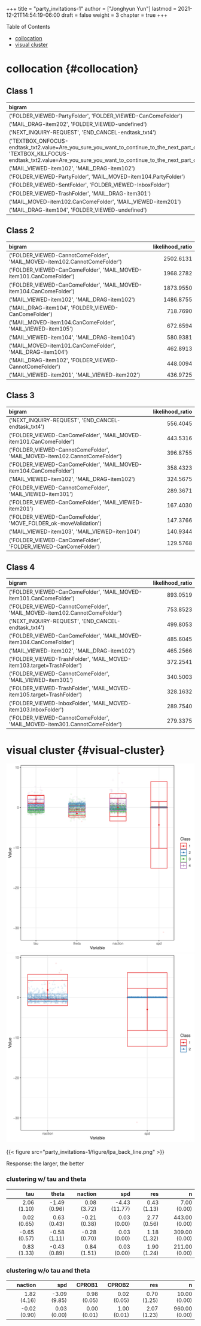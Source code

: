 +++
title = "party_invitations-1"
author = ["Jonghyun Yun"]
lastmod = 2021-12-21T14:54:19-06:00
draft = false
weight = 3
chapter = true
+++

<div class="ox-hugo-toc toc">
<div></div>

<div class="heading">Table of Contents</div>

- [collocation](#collocation)
- [visual cluster](#visual-cluster)

</div>
<!--endtoc-->


# collocation {#collocation}

## Class  1


|bigram                                                                                                                                                                                                           | likelihood_ratio|
|:----------------------------------------------------------------------------------------------------------------------------------------------------------------------------------------------------------------|----------------:|
|('FOLDER_VIEWED-PartyFolder', 'FOLDER_VIEWED-CanComeFolder')                                                                                                                                                     |        17.688138|
|('MAIL_DRAG-item202', 'FOLDER_VIEWED-undefined')                                                                                                                                                                 |        17.282805|
|('NEXT_INQUIRY-REQUEST', 'END_CANCEL-endtask_txt4')                                                                                                                                                              |        13.154464|
|('TEXTBOX_ONFOCUS-endtask_txt2.value=Are_you_sure_you_want_to_continue_to_the_next_part_of_this_task?', 'TEXTBOX_KILLFOCUS-endtask_txt2.value=Are_you_sure_you_want_to_continue_to_the_next_part_of_this_task?') |        12.467555|
|('MAIL_VIEWED-item102', 'MAIL_DRAG-item102')                                                                                                                                                                     |        11.986592|
|('FOLDER_VIEWED-PartyFolder', 'MAIL_MOVED-item104.PartyFolder')                                                                                                                                                  |        10.989428|
|('FOLDER_VIEWED-SentFolder', 'FOLDER_VIEWED-InboxFolder')                                                                                                                                                        |         9.941930|
|('FOLDER_VIEWED-TrashFolder', 'MAIL_DRAG-item301')                                                                                                                                                               |         9.694967|
|('MAIL_MOVED-item102.CanComeFolder', 'MAIL_VIEWED-item201')                                                                                                                                                      |         9.694967|
|('MAIL_DRAG-item104', 'FOLDER_VIEWED-undefined')                                                                                                                                                                 |         9.653278|
## Class  2


|bigram                                                                    | likelihood_ratio|
|:-------------------------------------------------------------------------|----------------:|
|('FOLDER_VIEWED-CannotComeFolder', 'MAIL_MOVED-item102.CannotComeFolder') |        2502.6131|
|('FOLDER_VIEWED-CanComeFolder', 'MAIL_MOVED-item101.CanComeFolder')       |        1968.2782|
|('FOLDER_VIEWED-CanComeFolder', 'MAIL_MOVED-item104.CanComeFolder')       |        1873.9550|
|('MAIL_VIEWED-item102', 'MAIL_DRAG-item102')                              |        1486.8755|
|('MAIL_DRAG-item104', 'FOLDER_VIEWED-CanComeFolder')                      |         718.7690|
|('MAIL_MOVED-item104.CanComeFolder', 'MAIL_VIEWED-item105')               |         672.6594|
|('MAIL_VIEWED-item104', 'MAIL_DRAG-item104')                              |         580.9381|
|('MAIL_MOVED-item101.CanComeFolder', 'MAIL_DRAG-item104')                 |         462.8913|
|('MAIL_DRAG-item102', 'FOLDER_VIEWED-CannotComeFolder')                   |         448.0094|
|('MAIL_VIEWED-item201', 'MAIL_VIEWED-item202')                            |         436.9725|
## Class  3


|bigram                                                                    | likelihood_ratio|
|:-------------------------------------------------------------------------|----------------:|
|('NEXT_INQUIRY-REQUEST', 'END_CANCEL-endtask_txt4')                       |         556.4045|
|('FOLDER_VIEWED-CanComeFolder', 'MAIL_MOVED-item101.CanComeFolder')       |         443.5316|
|('FOLDER_VIEWED-CannotComeFolder', 'MAIL_MOVED-item102.CannotComeFolder') |         396.8755|
|('FOLDER_VIEWED-CanComeFolder', 'MAIL_MOVED-item104.CanComeFolder')       |         358.4323|
|('MAIL_VIEWED-item102', 'MAIL_DRAG-item102')                              |         324.5675|
|('FOLDER_VIEWED-CannotComeFolder', 'MAIL_VIEWED-item301')                 |         289.3671|
|('FOLDER_VIEWED-CanComeFolder', 'MAIL_VIEWED-item201')                    |         167.4030|
|('FOLDER_VIEWED-CanComeFolder', 'MOVE_FOLDER_ok-moveValidation')          |         147.3766|
|('MAIL_VIEWED-item103', 'MAIL_VIEWED-item104')                            |         140.9344|
|('FOLDER_VIEWED-CanComeFolder', 'FOLDER_VIEWED-CanComeFolder')            |         129.5768|
## Class  4


|bigram                                                                    | likelihood_ratio|
|:-------------------------------------------------------------------------|----------------:|
|('FOLDER_VIEWED-CanComeFolder', 'MAIL_MOVED-item101.CanComeFolder')       |         893.0519|
|('FOLDER_VIEWED-CannotComeFolder', 'MAIL_MOVED-item102.CannotComeFolder') |         753.8523|
|('NEXT_INQUIRY-REQUEST', 'END_CANCEL-endtask_txt4')                       |         499.8053|
|('FOLDER_VIEWED-CanComeFolder', 'MAIL_MOVED-item104.CanComeFolder')       |         485.6045|
|('MAIL_VIEWED-item102', 'MAIL_DRAG-item102')                              |         465.2566|
|('FOLDER_VIEWED-TrashFolder', 'MAIL_MOVED-item103.target=TrashFolder')    |         372.2541|
|('FOLDER_VIEWED-CannotComeFolder', 'MAIL_VIEWED-item301')                 |         340.5003|
|('FOLDER_VIEWED-TrashFolder', 'MAIL_MOVED-item105.target=TrashFolder')    |         328.1632|
|('FOLDER_VIEWED-InboxFolder', 'MAIL_MOVED-item103.InboxFolder')           |         289.7540|
|('FOLDER_VIEWED-CannotComeFolder', 'MAIL_MOVED-item301.CannotComeFolder') |         279.3375|


# visual cluster {#visual-cluster}

![](party_invitations-1/figure/lpa_plot-0.png)
![](party_invitations-1/figure/lpa_plot-1.png)

{{< figure src="party_invitations-1/figure/lpa_back_line.png" >}}

Response: the larger, the better


### clustering w/ tau and theta


|          tau|        theta|      naction|           spd|         res|             n|
|------------:|------------:|------------:|-------------:|-----------:|-------------:|
|  2.06 (1.10)| -1.49 (0.96)|  0.08 (3.72)| -4.43 (11.77)| 0.43 (1.13)|   7.00 (0.00)|
|  0.02 (0.65)|  0.63 (0.43)| -0.21 (0.38)|   0.03 (0.00)| 2.77 (0.56)| 443.00 (0.00)|
| -0.65 (0.57)| -0.58 (1.11)| -0.28 (0.70)|   0.03 (0.00)| 1.18 (1.32)| 309.00 (0.00)|
|  0.83 (1.33)| -0.43 (0.89)|  0.84 (1.51)|   0.03 (0.00)| 1.90 (1.24)| 211.00 (0.00)|

### clustering w/o tau and theta


|      naction|          spd|      CPROB1|      CPROB2|         res|             n|
|------------:|------------:|-----------:|-----------:|-----------:|-------------:|
|  1.82 (4.16)| -3.09 (9.85)| 0.98 (0.05)| 0.02 (0.05)| 0.70 (1.25)|  10.00 (0.00)|
| -0.02 (0.90)|  0.03 (0.00)| 0.00 (0.01)| 1.00 (0.01)| 2.07 (1.23)| 960.00 (0.00)|
